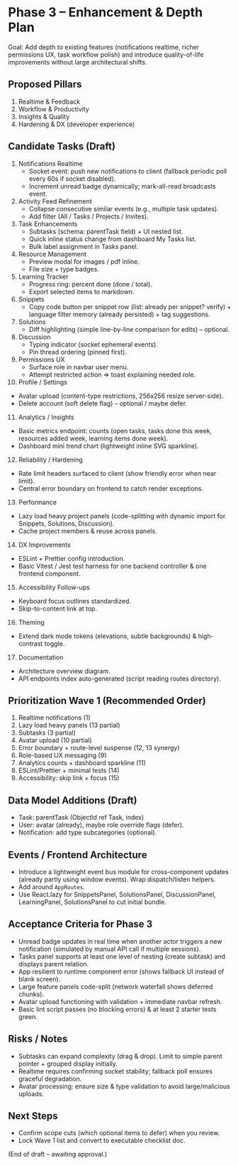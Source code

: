 # Phase 3 – Enhancement & Depth Plan

Goal: Add depth to existing features (notifications realtime, richer permissions UX, task workflow polish) and introduce quality-of-life improvements without large architectural shifts.

## Proposed Pillars
1. Realtime & Feedback
2. Workflow & Productivity
3. Insights & Quality
4. Hardening & DX (developer experience)

## Candidate Tasks (Draft)
1. Notifications Realtime
   - Socket event: push new notifications to client (fallback periodic poll every 60s if socket disabled).
   - Increment unread badge dynamically; mark-all-read broadcasts event.
2. Activity Feed Refinement
   - Collapse consecutive similar events (e.g., multiple task updates).
   - Add filter (All / Tasks / Projects / Invites).
3. Task Enhancements
   - Subtasks (schema: parentTask field) + UI nested list.
   - Quick inline status change from dashboard My Tasks list.
   - Bulk label assignment in Tasks panel.
4. Resource Management
   - Preview modal for images / pdf inline.
   - File size + type badges.
5. Learning Tracker
   - Progress ring: percent done (done / total).
   - Export selected items to markdown.
6. Snippets
   - Copy code button per snippet row (list: already per snippet? verify) + language filter memory (already persisted) + tag suggestions.
7. Solutions
   - Diff highlighting (simple line-by-line comparison for edits) – optional.
8. Discussion
   - Typing indicator (socket ephemeral events).
   - Pin thread ordering (pinned first).
9. Permissions UX
   - Surface role in navbar user menu.
   - Attempt restricted action => toast explaining needed role.
10. Profile / Settings
   - Avatar upload (content-type restrictions, 256x256 resize server-side).
   - Delete account (soft delete flag) – optional / maybe defer.
11. Analytics / Insights
   - Basic metrics endpoint: counts (open tasks, tasks done this week, resources added week, learning items done week).
   - Dashboard mini trend chart (lightweight inline SVG sparkline).
12. Reliability / Hardening
   - Rate limit headers surfaced to client (show friendly error when near limit).
   - Central error boundary on frontend to catch render exceptions.
13. Performance
   - Lazy load heavy project panels (code-splitting with dynamic import for Snippets, Solutions, Discussion).
   - Cache project members & reuse across panels.
14. DX Improvements
   - ESLint + Prettier config introduction.
   - Basic Vitest / Jest test harness for one backend controller & one frontend component.
15. Accessibility Follow-ups
   - Keyboard focus outlines standardized.
   - Skip-to-content link at top.
16. Theming
   - Extend dark mode tokens (elevations, subtle backgrounds) & high-contrast toggle.
17. Documentation
   - Architecture overview diagram.
   - API endpoints index auto-generated (script reading routes directory).

## Prioritization Wave 1 (Recommended Order)
1. Realtime notifications (1)
2. Lazy load heavy panels (13 partial)
3. Subtasks (3 partial)
4. Avatar upload (10 partial)
5. Error boundary + route-level suspense (12, 13 synergy)
6. Role-based UX messaging (9)
7. Analytics counts + dashboard sparkline (11)
8. ESLint/Prettier + minimal tests (14)
9. Accessibility: skip link + focus (15)

## Data Model Additions (Draft)
- Task: parentTask (ObjectId ref Task, index)
- User: avatar (already), maybe role override flags (defer).
- Notification: add type subcategories (optional).

## Events / Frontend Architecture
- Introduce a lightweight event bus module for cross-component updates (already partly using window events). Wrap dispatch/listen helpers.
- Add <ErrorBoundary> around `AppRoutes`.
- Use React.lazy for SnippetsPanel, SolutionsPanel, DiscussionPanel, LearningPanel, SolutionsPanel to cut initial bundle.

## Acceptance Criteria for Phase 3
- Unread badge updates in real time when another actor triggers a new notification (simulated by manual API call if multiple sessions).
- Tasks panel supports at least one level of nesting (create subtask) and displays parent relation.
- App resilient to runtime component error (shows fallback UI instead of blank screen).
- Large feature panels code-split (network waterfall shows deferred chunks).
- Avatar upload functioning with validation + immediate navbar refresh.
- Basic lint script passes (no blocking errors) & at least 2 starter tests green.

## Risks / Notes
- Subtasks can expand complexity (drag & drop). Limit to simple parent pointer + grouped display initially.
- Realtime requires confirming socket stability; fallback poll ensures graceful degradation.
- Avatar processing: ensure size & type validation to avoid large/malicious uploads.

## Next Steps
- Confirm scope cuts (which optional items to defer) when you review.
- Lock Wave 1 list and convert to executable checklist doc.

(End of draft – awaiting approval.)
